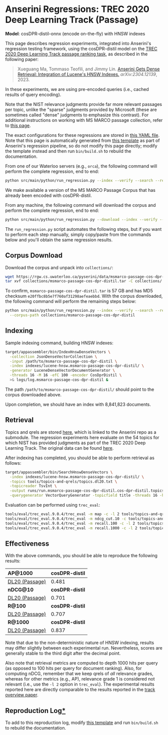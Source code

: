 # Anserini Regressions: TREC 2020 Deep Learning Track (Passage)

**Model**: cosDPR-distil-onnx (encode on-the-fly) with HNSW indexes

This page describes regression experiments, integrated into Anserini's regression testing framework, using the cosDPR-distil model on the [TREC 2020 Deep Learning Track passage ranking task](https://trec.nist.gov/data/deep2019.html), as described in the following paper:

> Xueguang Ma, Tommaso Teofili, and Jimmy Lin. [Anserini Gets Dense Retrieval: Integration of Lucene's HNSW Indexes.](https://arxiv.org/abs/2304.12139) _arXiv:2304.12139_, 2023.

In these experiments, we are using pre-encoded queries (i.e., cached results of query encoding).

Note that the NIST relevance judgments provide far more relevant passages per topic, unlike the "sparse" judgments provided by Microsoft (these are sometimes called "dense" judgments to emphasize this contrast).
For additional instructions on working with MS MARCO passage collection, refer to [this page](experiments-msmarco-passage.md).

The exact configurations for these regressions are stored in [this YAML file](../../src/main/resources/regression/dl20-passage-cos-dpr-distil-onnx.yaml).
Note that this page is automatically generated from [this template](../../src/main/resources/docgen/templates/dl20-passage-cos-dpr-distil-onnx.template) as part of Anserini's regression pipeline, so do not modify this page directly; modify the template instead and then run `bin/build.sh` to rebuild the documentation.

From one of our Waterloo servers (e.g., `orca`), the following command will perform the complete regression, end to end:

```bash
python src/main/python/run_regression.py --index --verify --search --regression dl20-passage-cos-dpr-distil-onnx
```

We make available a version of the MS MARCO Passage Corpus that has already been encoded with cosDPR-distil.

From any machine, the following command will download the corpus and perform the complete regression, end to end:

```bash
python src/main/python/run_regression.py --download --index --verify --search --regression dl20-passage-cos-dpr-distil-onnx
```

The `run_regression.py` script automates the following steps, but if you want to perform each step manually, simply copy/paste from the commands below and you'll obtain the same regression results.

## Corpus Download

Download the corpus and unpack into `collections/`:

```bash
wget https://rgw.cs.uwaterloo.ca/pyserini/data/msmarco-passage-cos-dpr-distil.tar -P collections/
tar xvf collections/msmarco-passage-cos-dpr-distil.tar -C collections/
```

To confirm, `msmarco-passage-cos-dpr-distil.tar` is 57 GB and has MD5 checksum `e20ffbc8b5e7f760af31298aefeaebbd`.
With the corpus downloaded, the following command will perform the remaining steps below:

```bash
python src/main/python/run_regression.py --index --verify --search --regression dl20-passage-cos-dpr-distil-onnx \
  --corpus-path collections/msmarco-passage-cos-dpr-distil
```

## Indexing

Sample indexing command, building HNSW indexes:

```bash
target/appassembler/bin/IndexHnswDenseVectors \
  -collection JsonDenseVectorCollection \
  -input /path/to/msmarco-passage-cos-dpr-distil \
  -index indexes/lucene-hnsw.msmarco-passage-cos-dpr-distil/ \
  -generator LuceneDenseVectorDocumentGenerator \
  -threads 16 -M 16 -efC 100 -encoder CosDprDistil \
  >& logs/log.msmarco-passage-cos-dpr-distil &
```

The path `/path/to/msmarco-passage-cos-dpr-distil/` should point to the corpus downloaded above.

Upon completion, we should have an index with 8,841,823 documents.

<!-- For additional details, see explanation of [common indexing options](common-indexing-options.md). -->

## Retrieval

Topics and qrels are stored [here](https://github.com/castorini/anserini-tools/tree/master/topics-and-qrels), which is linked to the Anserini repo as a submodule.
The regression experiments here evaluate on the 54 topics for which NIST has provided judgments as part of the TREC 2020 Deep Learning Track.
The original data can be found [here](https://trec.nist.gov/data/deep2020.html).

After indexing has completed, you should be able to perform retrieval as follows:

```bash
target/appassembler/bin/SearchHnswDenseVectors \
  -index indexes/lucene-hnsw.msmarco-passage-cos-dpr-distil/ \
  -topics tools/topics-and-qrels/topics.dl20.txt \
  -topicreader TsvInt \
  -output runs/run.msmarco-passage-cos-dpr-distil.cos-dpr-distil.topics.dl20.txt \
  -querygenerator VectorQueryGenerator -topicfield title -threads 16 -hits 1000 -efSearch 1000 -encoder CosDprDistil &
```

Evaluation can be performed using `trec_eval`:

```bash
tools/eval/trec_eval.9.0.4/trec_eval -m map -c -l 2 tools/topics-and-qrels/qrels.dl20-passage.txt runs/run.msmarco-passage-cos-dpr-distil.cos-dpr-distil.topics.dl20.txt
tools/eval/trec_eval.9.0.4/trec_eval -m ndcg_cut.10 -c tools/topics-and-qrels/qrels.dl20-passage.txt runs/run.msmarco-passage-cos-dpr-distil.cos-dpr-distil.topics.dl20.txt
tools/eval/trec_eval.9.0.4/trec_eval -m recall.100 -c -l 2 tools/topics-and-qrels/qrels.dl20-passage.txt runs/run.msmarco-passage-cos-dpr-distil.cos-dpr-distil.topics.dl20.txt
tools/eval/trec_eval.9.0.4/trec_eval -m recall.1000 -c -l 2 tools/topics-and-qrels/qrels.dl20-passage.txt runs/run.msmarco-passage-cos-dpr-distil.cos-dpr-distil.topics.dl20.txt
```

## Effectiveness

With the above commands, you should be able to reproduce the following results:

| **AP@1000**                                                                                                  | **cosDPR-distil**|
|:-------------------------------------------------------------------------------------------------------------|-----------|
| [DL20 (Passage)](https://trec.nist.gov/data/deep2020.html)                                                   | 0.481     |
| **nDCG@10**                                                                                                  | **cosDPR-distil**|
| [DL20 (Passage)](https://trec.nist.gov/data/deep2020.html)                                                   | 0.701     |
| **R@100**                                                                                                    | **cosDPR-distil**|
| [DL20 (Passage)](https://trec.nist.gov/data/deep2020.html)                                                   | 0.707     |
| **R@1000**                                                                                                   | **cosDPR-distil**|
| [DL20 (Passage)](https://trec.nist.gov/data/deep2020.html)                                                   | 0.837     |

Note that due to the non-deterministic nature of HNSW indexing, results may differ slightly between each experimental run.
Nevertheless, scores are generally stable to the third digit after the decimal point.

Also note that retrieval metrics are computed to depth 1000 hits per query (as opposed to 100 hits per query for document ranking).
Also, for computing nDCG, remember that we keep qrels of _all_ relevance grades, whereas for other metrics (e.g., AP), relevance grade 1 is considered not relevant (i.e., use the `-l 2` option in `trec_eval`).
The experimental results reported here are directly comparable to the results reported in the [track overview paper](https://arxiv.org/abs/2003.07820).

## Reproduction Log[*](reproducibility.md)

To add to this reproduction log, modify [this template](../../src/main/resources/docgen/templates/dl20-passage-cos-dpr-distil-onnx.template) and run `bin/build.sh` to rebuild the documentation.
